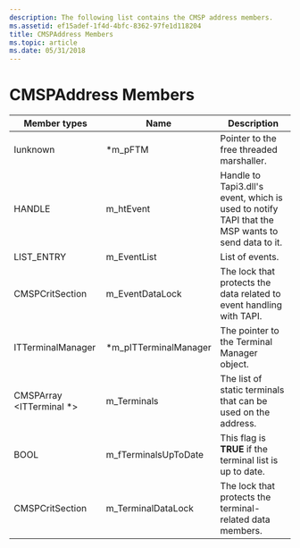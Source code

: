 ```yaml
---
description: The following list contains the CMSP address members.
ms.assetid: ef15adef-1f4d-4bfc-8362-97fe1d118204
title: CMSPAddress Members
ms.topic: article
ms.date: 05/31/2018
---
```


# CMSPAddress Members



| Member types                    | Name                    | Description                                                                                      |
|---------------------------------|-------------------------|--------------------------------------------------------------------------------------------------|
| Iunknown                        | \*m\_pFTM               | Pointer to the free threaded marshaller.                                                         |
| HANDLE                          | m\_htEvent              | Handle to Tapi3.dll's event, which is used to notify TAPI that the MSP wants to send data to it. |
| LIST\_ENTRY                     | m\_EventList            | List of events.                                                                                  |
| CMSPCritSection                 | m\_EventDataLock        | The lock that protects the data related to event handling with TAPI.                             |
| ITTerminalManager               | \*m\_pITTerminalManager | The pointer to the Terminal Manager object.                                                      |
| CMSPArray <ITTerminal \*> | m\_Terminals            | The list of static terminals that can be used on the address.                                    |
| BOOL                            | m\_fTerminalsUpToDate   | This flag is **TRUE** if the terminal list is up to date.                                        |
| CMSPCritSection                 | m\_TerminalDataLock     | The lock that protects the terminal-related data members.                                        |



 

 

 



